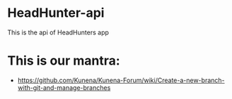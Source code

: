 # HeadHunter-api
This is the api of HeadHunters app

# This is our mantra:
- https://github.com/Kunena/Kunena-Forum/wiki/Create-a-new-branch-with-git-and-manage-branches
